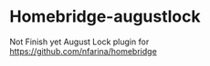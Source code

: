# Homebridge-augustlock
Not Finish yet
August Lock plugin for  https://github.com/nfarina/homebridge
